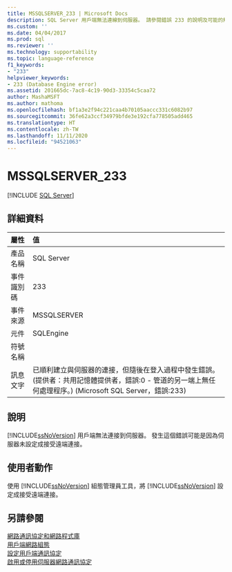 ```yaml
---
title: MSSQLSERVER_233 | Microsoft Docs
description: SQL Server 用戶端無法連線到伺服器。 請參閱錯誤 233 的說明及可能的解決方法。
ms.custom: ''
ms.date: 04/04/2017
ms.prod: sql
ms.reviewer: ''
ms.technology: supportability
ms.topic: language-reference
f1_keywords:
- "233"
helpviewer_keywords:
- 233 (Database Engine error)
ms.assetid: 201665dc-7ac8-4c19-90d3-33354c5caa72
author: MashaMSFT
ms.author: mathoma
ms.openlocfilehash: bf1a3e2f94c221caa4b70105aaccc331c6082b97
ms.sourcegitcommit: 36fe62a3ccf34979bfde3e192cfa778505add465
ms.translationtype: HT
ms.contentlocale: zh-TW
ms.lasthandoff: 11/11/2020
ms.locfileid: "94521063"
---
```

# <a name="mssqlserver_233"></a>MSSQLSERVER_233
 [!INCLUDE [SQL Server](../../includes/applies-to-version/sqlserver.md)]
  
## <a name="details"></a>詳細資料  
  
| 屬性 | 值 |  
| :-------- | :---- |  
|產品名稱|SQL Server|  
|事件識別碼|233|  
|事件來源|MSSQLSERVER|  
|元件|SQLEngine|  
|符號名稱||  
|訊息文字|已順利建立與伺服器的連接，但隨後在登入過程中發生錯誤。 (提供者：共用記憶體提供者，錯誤:0 - 管道的另一端上無任何處理程序。) (Microsoft SQL Server，錯誤:233)|  
  
## <a name="explanation"></a>說明  
[!INCLUDE[ssNoVersion](../../includes/ssnoversion-md.md)] 用戶端無法連接到伺服器。 發生這個錯誤可能是因為伺服器未設定成接受遠端連接。  
  
## <a name="user-action"></a>使用者動作  
使用 [!INCLUDE[ssNoVersion](../../includes/ssnoversion-md.md)] 組態管理員工具，將 [!INCLUDE[ssNoVersion](../../includes/ssnoversion-md.md)] 設定成接受遠端連接。  
  
## <a name="see-also"></a>另請參閱  
[網路通訊協定和網路程式庫](~/sql-server/install/network-protocols-and-network-libraries.md)  
[用戶端網路組態](~/database-engine/configure-windows/client-network-configuration.md)  
[設定用戶端通訊協定](~/database-engine/configure-windows/configure-client-protocols.md)  
[啟用或停用伺服器網路通訊協定](~/database-engine/configure-windows/enable-or-disable-a-server-network-protocol.md)  
  

